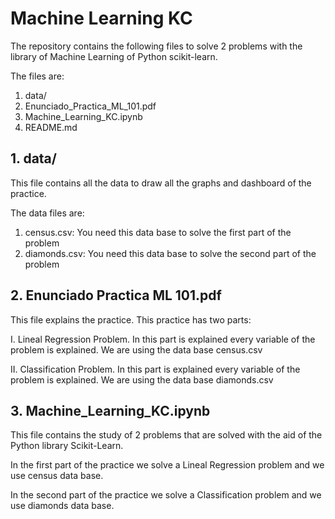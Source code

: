 # Machine Learning KC

The repository contains the following files to solve 2 problems with the library of Machine Learning of Python scikit-learn.

The files are:
  1. data/
  2. Enunciado_Practica_ML_101.pdf
  3. Machine_Learning_KC.ipynb
  4. README.md
 
## 1. data/

This file contains all the data to draw all the graphs and dashboard of the practice.

The data files are:
  1. census.csv: You need this data base to solve the first part of the problem
  2. diamonds.csv: You need this data base to solve the second part of the problem 
 

## 2. Enunciado Practica ML 101.pdf

This file explains the practice. This practice has two parts:

 I. Lineal Regression Problem. In this part is explained every variable of the problem is explained. We are using the data base census.csv
 
 II. Classification Problem. In this part is explained every variable of the problem is explained. We are using the data base diamonds.csv

## 3. Machine_Learning_KC.ipynb

This file contains the study of 2 problems that are solved with the aid of the Python library Scikit-Learn. 

In the first part of the practice we solve a Lineal Regression problem and we use census data base.

In the second part of the practice we solve a Classification problem and we use diamonds data base.


